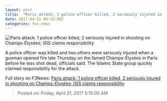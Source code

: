 ```yaml
---
layout: post
title:  "Paris attack: 1 police officer killed, 2 seriously injured in shooting on Champs-Élysées‬‬; ISIS claims responsibility"
date: 2017-04-21 00:15:00Z
categories: fox-news
---
```


![Paris attack: 1 police officer killed, 2 seriously injured in shooting on Champs-Élysées‬‬; ISIS claims responsibility](http://a57.foxnews.com/media2.foxnews.com/BrightCove/694940094001/2017/04/20/876/493/694940094001_5405353221001_5405333878001-vs.jpg?ve=1&tl=1)

A police officer was killed and two others were seriously injured when a gunman opened fire late Thursday on the famed Champs-Élysées in Paris before he was shot dead, officials said. The Islamic State group quickly claimed responsibility for the attack.


Full story on F3News: [Paris attack: 1 police officer killed, 2 seriously injured in shooting on Champs-Élysées‬‬; ISIS claims responsibility](http://www.f3nws.com/n/XrqJqF)

> Posted on: Friday, April 21, 2017 5:15:00 AM
